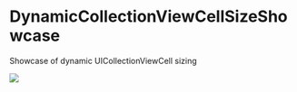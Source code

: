 # DynamicCollectionViewCellSizeShowcase
Showcase of dynamic UICollectionViewCell sizing 

![](https://www.dropbox.com/s/rl151o0k5iwvsgt/Simulator%20Screen%20Shot%20Mar%2017%2C%202016%2C%2011.37.22%20AM.png?raw=1)
